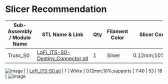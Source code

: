 # Slicer Recommendation 

|  **Sub-Assembly / Module Name** | **STL Name & Link** | **Qty** | **Filament Color** | **Slicer Comments** | **Approx Print Time [h:mm]** | **Approx Filament Used [g]** | **Approx Filament Used [m]** |
| ---- | --- | --- | --- | --- | --- | --- | --- |
| Truss_S0 | [LoFi_ITS-S0-Destiny_Connector.stl](https://github.com/ISS-Mimic/Mimic/blob/main/3D_Printing/Truss_S0/LoFi_ITS-S0-Destiny_Connector.stl) | 1 | Silver | 0.12mm;10%;supports | 2:20 | 15 | 5 |
![image](https://user-images.githubusercontent.com/58833710/197442550-75efc5a7-d891-4943-8b84-9570d2eb0ba7.png)
|  | [LoFi_ITS-S0.stl](https://github.com/ISS-Mimic/Mimic/blob/main/3D_Printing/Truss_S0/LoFi_ITS-S0.stl) | 1 | White | 0.12mm;10%;supports | 7:40 | 53 | 18 |
![image](https://user-images.githubusercontent.com/58833710/197442693-1b5537e5-72c6-424a-8889-0af08e45e4c5.png)
